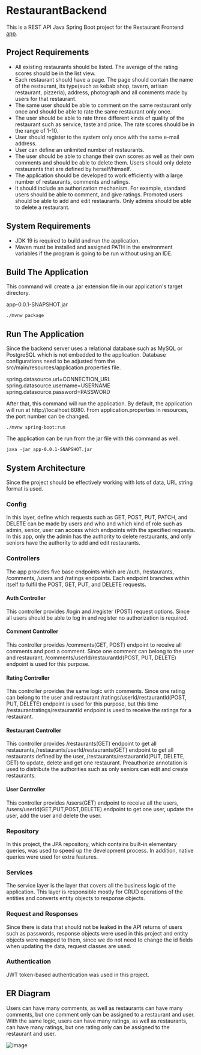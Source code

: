 # RestaurantBackend
This is a REST API Java Spring Boot project for the Restaurant Frontend [app](https://github.com/bilalsarac/RestaurantFrontend).

## Project Requirements
* All existing restaurants should be listed. The average of the rating scores should be in the list view.
* Each restaurant should have a page. The page should contain the name of the restaurant, its type(such as kebab shop, tavern, artisan restaurant, pizzeria), address, photograph and all comments made by users for that restaurant.
* The same user should be able to comment on the same restaurant only once and should be able to rate the same restaurant only once.
* The user should be able to rate three different kinds of quality of the restaurant such as service, taste and price. The rate scores should be in the range of 1-10.
* User should register to the system only once with the same e-mail address.
* User can define an unlimited number of restaurants.
* The user should be able to change their own scores as well as their own comments and should be able to delete them. Users should only delete restaurants that are defined by herself/himself.
* The application should be developed to work efficiently with a large number of restaurants, comments and ratings.
* It should include an authorization mechanism. For example, standard users should be able to comment, and give ratings. Promoted users should be able to add and edit restaurants. Only admins should be able to delete a restaurant.

## System Requirements

* JDK 19 is required to build and run the application.
* Maven must be installed and assigned PATH in the environment variables if the program is going to be run without using an IDE.

## Build The Application

This command will create a .jar extension file in our application's target directory.

app-0.0.1-SNAPSHOT.jar

`./mvnw package`

## Run The Application
Since the backend server uses a relational database such as MySQL or PostgreSQL which is not embedded to the application. Database configurations need to be adjusted from the src/main/resources/application.properties file. 

spring.datasource.url=CONNECTION_URL
spring.datasource.username=USERNAME
spring.datasource.password=PASSWORD

After that, this command will run the application. By default, the application will run at http://localhost:8080. From application.properties in resources, the port number can be changed.

`./mvnw spring-boot:run`

The application can be run from the jar file with this command as well.

`java -jar app-0.0.1-SNAPSHOT.jar`

## System Architecture
Since the project should be effectively working with lots of data, URL string format is used.

### Config
In this layer, define which requests such as GET, POST, PUT, PATCH, and DELETE can be made by users and who and which kind of role such as admin, senior, user can access which endpoints with the specified requests. In this app, only the admin has the authority to delete restaurants, and only seniors have the authority to add and edit restaurants.

### Controllers
The app provides five base endpoints which are /auth, /restaurants, /comments, /users and /ratings endpoints. Each endpoint branches within itself to fulfil the POST, GET, PUT, and DELETE requests.
#### Auth Controller
This controller provides /login and /register (POST) request options. Since all users should be able to log in and register no authorization is required.
#### Comment Controller
This controller provides /comments(GET, POST) endpoint to receive all comments and post a comment. Since one comment can belong to the user and restaurant, /comments/userId/restaurantId(POST, PUT, DELETE) endpoint is used for this purpose.
#### Rating Controller
This controller provides the same logic with comments. Since one rating can belong to the user and restaurant /ratings/userId/restaurantId(POST, PUT, DELETE) endpoint is used for this purpose, but this time /restaurantratings/restaurantId endpoint is used to receive the ratings for a restaurant.
#### Restaurant Controller
This controller provides /restaurants(GET) endpoint to get all restaurants,/restaurants/userId/restaurants(GET) endpoint to get all restaurants defined by the user, /restaurants/restaurantId(PUT, DELETE, GET) to update, delete and get one restaurant. Preauthorize annotation is used to distribute the authorities such as only seniors can edit and create restaurants.
#### User Controller
This controller provides /users(GET) endpoint to receive all the users, /users/userId(GET,PUT,POST,DELETE) endpoint to get one user, update the user, add the user and delete the user.

### Repository
In this project, the JPA repository, which contains built-in elementary queries, was used to speed up the development process. In addition, native queries were used for extra features.

### Services
The service layer is the layer that covers all the business logic of the application. This layer is responsible mostly for CRUD operations of the entities and converts entity objects to response objects. 

### Request and Responses
Since there is data that should not be leaked in the API returns of users such as passwords, response objects were used in this project and entity objects were mapped to them, since we do not need to change the id fields when updating the data, request classes are used.

### Authentication
JWT token-based authentication was used in this project.

## ER Diagram
Users can have many comments, as well as restaurants can have many comments, but one comment only can be assigned to a restaurant and user. With the same logic, users can have many ratings, as well as restaurants, can have many ratings, but one rating only can be assigned to the restaurant and user.

![image](https://github.com/bilalsarac/RestaurantBackend/assets/80422331/7cc410df-db2c-40c9-9683-94117905703c)
